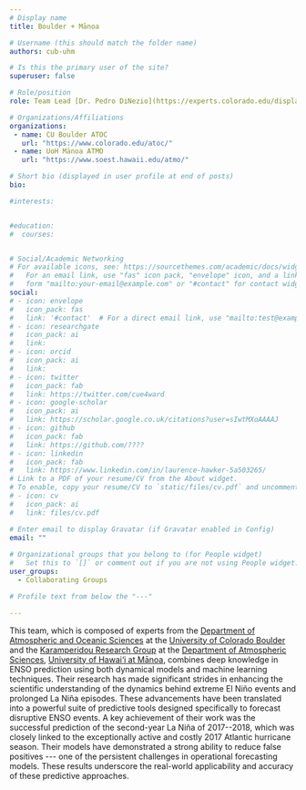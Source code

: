 ```yaml
---
# Display name
title: Boulder + Mānoa 

# Username (this should match the folder name)
authors: cub-uhm

# Is this the primary user of the site?
superuser: false

# Role/position 
role: Team Lead [Dr. Pedro DiNezio](https://experts.colorado.edu/display/fisid_166739)

# Organizations/Affiliations
organizations:
 - name: CU Boulder ATOC
   url: "https://www.colorado.edu/atoc/"
 - name: UoH Mānoa ATMO
   url: "https://www.soest.hawaii.edu/atmo/"

# Short bio (displayed in user profile at end of posts)
bio: 

#interests:


#education:
#  courses:


# Social/Academic Networking
# For available icons, see: https://sourcethemes.com/academic/docs/widgets/#icons
#   For an email link, use "fas" icon pack, "envelope" icon, and a link in the
#   form "mailto:your-email@example.com" or "#contact" for contact widget.
social:
# - icon: envelope
#   icon_pack: fas
#   link: '#contact'  # For a direct email link, use "mailto:test@example.org".
# - icon: researchgate
#   icon_pack: ai
#   link: 
# - icon: orcid
#   icon_pack: ai
#   link: 
# - icon: twitter
#   icon_pack: fab
#   link: https://twitter.com/cue4ward
# - icon: google-scholar
#   icon_pack: ai
#   link: https://scholar.google.co.uk/citations?user=sIwtMXoAAAAJ
# - icon: github
#   icon_pack: fab
#   link: https://github.com/????
# - icon: linkedin
#   icon_pack: fab
#   link: https://www.linkedin.com/in/laurence-hawker-5a503265/
# Link to a PDF of your resume/CV from the About widget.
# To enable, copy your resume/CV to `static/files/cv.pdf` and uncomment the lines below.  
# - icon: cv
#   icon_pack: ai
#   link: files/cv.pdf

# Enter email to display Gravatar (if Gravatar enabled in Config)
email: ""
  
# Organizational groups that you belong to (for People widget)
#   Set this to `[]` or comment out if you are not using People widget.  
user_groups: 
  - Collaborating Groups

# Profile text from below the "---"

---
```

This team, which is composed of experts from the 
[Department of Atmospheric and Oceanic Sciences](https://www.colorado.edu/atoc/)
at the [University of Colorado Boulder](https://www.colorado.edu/) and the 
[Karamperidou Research Group](https://www2.hawaii.edu/~ckaramp/) at the 
[Department of Atmospheric Sciences](https://www.soest.hawaii.edu/atmo/), [University of Hawai‘i at Mānoa](https://manoa.hawaii.edu/), 
combines deep knowledge in ENSO prediction using both dynamical models and machine 
learning techniques. Their research has made significant strides in enhancing the 
scientific understanding of the dynamics behind extreme El Niño events and prolonged 
La Niña episodes. These advancements have been translated into a powerful suite of 
predictive tools designed specifically to forecast disruptive ENSO events.  A key 
achievement of their work was the successful prediction of the second-year La Niña 
of 2017--2018, which was closely linked to the exceptionally active and costly 2017 
Atlantic hurricane season. Their models have demonstrated a strong ability to reduce 
false positives --- one of the persistent challenges in operational forecasting models. 
These results underscore the real-world applicability and accuracy of these predictive 
approaches.




